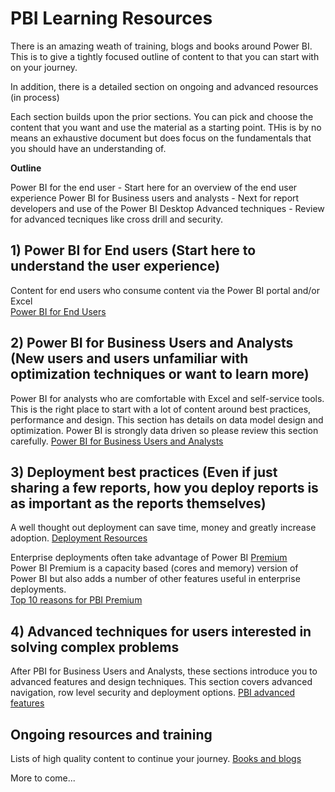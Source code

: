 # PBI Learning Resources

There is an amazing weath of training, blogs and books around Power BI.  This is to give a tightly focused outline of content to that you can start with on your journey.  

In addition, there is a detailed section on ongoing and advanced resources (in process)

Each section builds upon the prior sections.  You can pick and choose the content that you want and use the material as a starting point.  THis is by no means an exhaustive  document but does focus on the fundamentals that you should have an understanding of.  

**Outline**
 
  Power BI for the end user   - Start here for an overview of the end user experience 
  Power BI for Business users and analysts  - Next for report developers and use of the Power BI Desktop
  Advanced techniques  - Review for advanced tecniques like cross drill and security.  
  
## 1) Power BI for End users  (Start here to understand the user experience)
Content for end users who consume content via the Power BI portal and/or Excel  
[Power BI for End Users](https://wgbrown.github.io/PBILearningResources/End%20Users/End%20Users)

## 2) Power BI for Business Users and Analysts (New users and users unfamiliar with optimization techniques or want to learn more) 
Power BI for analysts who are comfortable with Excel and self-service tools.  This is the right place to start with a lot of content around best practices, performance and design.  This section has details on data model design and optimization.  Power BI is strongly data driven so please review this section carefully. 
[Power BI for Business Users and Analysts](https://wgbrown.github.io/PBILearningResources/PBI%20Analysts/PBI%20end%20users)

## 3) Deployment best practices (Even if just sharing a few reports, how you deploy reports is as important as the reports themselves) 
A well thought out deployment can save time, money and greatly increase adoption. 
[Deployment Resources](https://wgbrown.github.io/PBILearningResources/deployment/BasicDeployment) 

Enterprise deployments often take advantage of Power BI [Premium](https://wgbrown.github.io/PBILearningResources/Premium/What%20is%20PBI%20Premium)  
Power BI Premium is a capacity based (cores and memory) version of Power BI but also adds a number of other features useful in enterprise deployments.  
[Top 10 reasons for PBI Premium](https://wgbrown.github.io/PBILearningResources/Premium/What%20is%20PBI%20Premium)

## 4) Advanced techniques for users interested in solving complex problems
After PBI for Business Users and Analysts, these sections introduce you to advanced features and design techniques.  This section covers advanced navigation, row level security  and deployment options. 
[PBI advanced features](https://wgbrown.github.io/PBILearningResources/DataEngineer/PowerBI)


## Ongoing resources and training
Lists of high quality content to continue  your journey. 
[Books and blogs](https://wgbrown.github.io/PBILearningResources/Resources/GeneralResources.md)

More to come...


